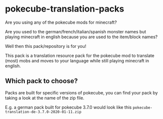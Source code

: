 # pokecube-translation-packs

Are you using any of the pokecube mods for minecraft?

Are you used to the german/french/italian/spanish monster names but playing minecraft in english because you are used to the item/block names?

Well then this pack/repository is for you!

This pack is a translation resource pack for the pokecube mod to translate (most) mobs and moves to your language while still playing minecraft in english.

## Which pack to choose?

Packs are built for specific versions of pokecube, you can find your pack by taking a look at the name of the zip file.

E.g. a german pack built for pokecube 3.7.0 would look like this `pokecube-translation-de-3.7.0-2020-01-11.zip`
